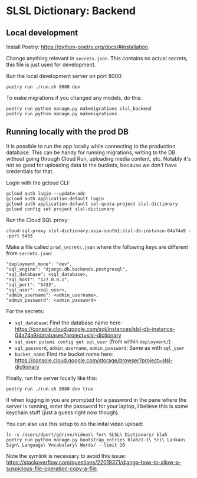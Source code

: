 # SLSL Dictionary: Backend

## Local development
Install Poetry: https://python-poetry.org/docs/#installation.

Change anything relevant in `secrets.json`. This contains no actual secrets, this file is just used for development.

Run the local development server on port 8000:
```
poetry run ./run.sh 8080 dev
```

To make migrations if you changed any models, do this:
```
poetry run python manage.py makemigrations slsl_backend
poetry run python manage.py makemigrations
```

## Running locally with the prod DB
It is possible to run the app locally while connecting to the production database. This can be handy for running migrations, writing to the DB without going through Cloud Run, uploading media content, etc. Notably it's not so good for uploading data to the buckets, because we don't have credentials for that.

Login with the gcloud CLI:
```
gcloud auth login --update-adc
gcloud auth application-default login
gcloud auth application-default set-quota-project slsl-dictionary
gcloud config set project slsl-dictionary
```

Run the Cloud SQL proxy:
```
cloud-sql-proxy slsl-dictionary:asia-south1:slsl-db-instance-04a74a9 --port 5433
```

Make a file called `prod_secrets.json` where the following keys are different from `secrets.json`:
```
"deployment_mode": "dev",
"sql_engine": "django.db.backends.postgresql",
"sql_database": <sql_database>,
"sql_host": "127.0.0.1",
"sql_port": "5433",
"sql_user": <sql_user>,
"admin_username": <admin_username>,
"admin_password": <admin_password>
```

For the secrets:
- `sql_database`: Find the database name here: https://console.cloud.google.com/sql/instances/slsl-db-instance-04a74a9/databases?project=slsl-dictionary
- `sql_user`: `pulumi config get sql_user` (from within `deployment/`)
- `sql_password`, `admin_username`, `admin_password`: Same as with `sql_user`
- `bucket_name`: Find the bucket name here: https://console.cloud.google.com/storage/browser?project=slsl-dictionary

Finally, run the server locally like this:
```
poetry run ./run.sh 8080 dev true
```

If when logging in you are prompted for a password in the pane where the server is running, enter the password for your laptop, I believe this is some keychain stuff (just a guess right now though).

You can also use this setup to do the inital video upload:
```
ln -s /Users/dport/gdrive/Videos\ for\ SLSL\ Dictionary/ blah
poetry run python manage.py bootstrap_entries blah/1-1\ Sri\ Lankan\ Sign\ Language\ Vocabulary\ Words/ --limit 10
```

Note the symlink is necessary to avoid this issue: https://stackoverflow.com/questions/22019371/django-how-to-allow-a-suspicious-file-operation-copy-a-file.
